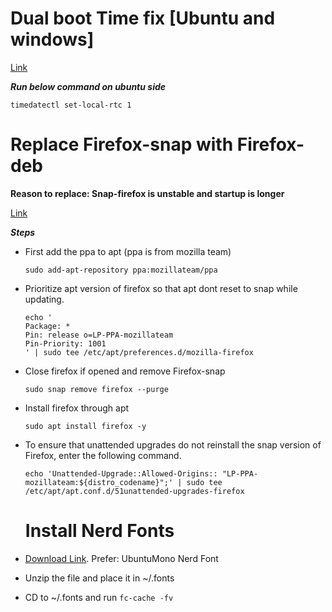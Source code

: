 # Dual boot Time fix [Ubuntu and windows]

[Link](https://itsfoss.com/wrong-time-dual-boot/)

***Run below command on ubuntu side***

```shell
timedatectl set-local-rtc 1
```

# Replace Firefox-snap with Firefox-deb

**Reason to replace: Snap-firefox is unstable and startup is longer**

[Link](ttps://askubuntu.com/questions/1399383/how-to-install-firefox-as-a-traditional-deb-package-without-snap-in-ubuntu-22/1404401#1404401)

***Steps***

- First add the ppa to apt (ppa is from mozilla team)
  
  ```shell
  sudo add-apt-repository ppa:mozillateam/ppa
  ```

- Prioritize apt version of firefox so that apt dont reset to snap while updating.
  
  ```shell
  echo '
  Package: *
  Pin: release o=LP-PPA-mozillateam
  Pin-Priority: 1001
  ' | sudo tee /etc/apt/preferences.d/mozilla-firefox
  ```

- Close firefox if opened and remove Firefox-snap
  
  ```shell
  sudo snap remove firefox --purge
  ```

- Install firefox through apt
  
  ```shell
  sudo apt install firefox -y
  ```

- To ensure that unattended upgrades do not reinstall the snap version of Firefox, enter the following command.
  
  ```shell
  echo 'Unattended-Upgrade::Allowed-Origins:: "LP-PPA-mozillateam:${distro_codename}";' | sudo tee /etc/apt/apt.conf.d/51unattended-upgrades-firefox
  ```
  
  # Install Nerd Fonts

- [Download Link](https://www.nerdfonts.com/font-downloads). Prefer: UbuntuMono Nerd Font

- Unzip the file and place it in ~/.fonts

- CD to ~/.fonts and run `fc-cache -fv` 
